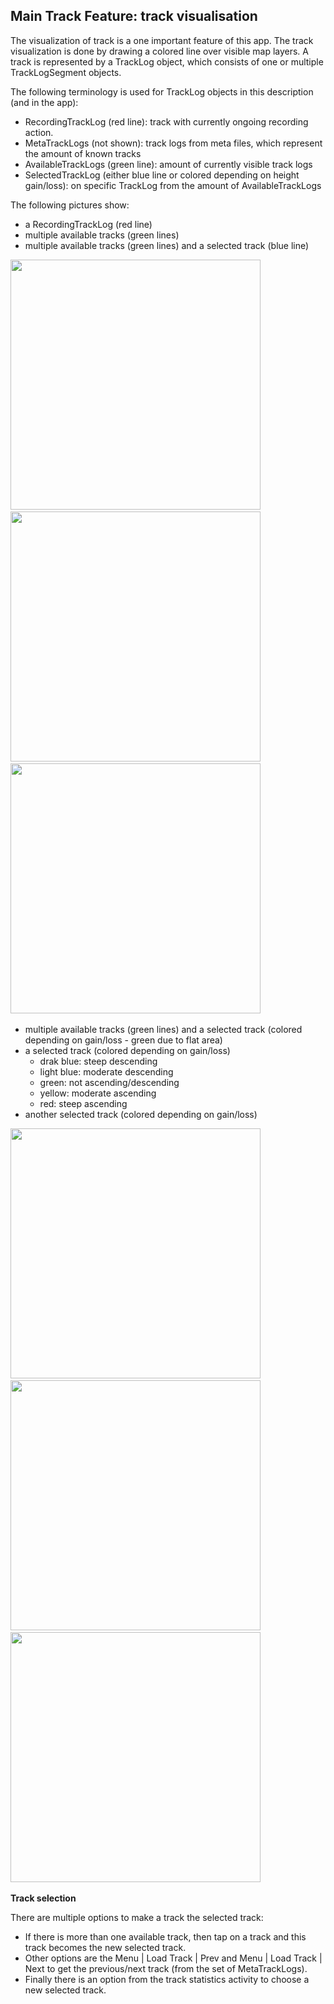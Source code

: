 ## Main Track Feature: track visualisation

The visualization of track is a one important feature of this app. 
The track visualization is done by drawing a colored line over visible map layers.
A track is represented by a TrackLog object, which consists of one or multiple TrackLogSegment 
objects.

The following terminology is used for TrackLog objects in this description (and in the app):
- RecordingTrackLog (red line): track with currently ongoing recording action.
- MetaTrackLogs (not shown): track logs from meta files, which represent the amount of known tracks
- AvailableTrackLogs (green line): amount of currently visible track logs
- SelectedTrackLog (either blue line or colored depending on height gain/loss): on specific TrackLog from the amount of AvailableTrackLogs

The following pictures show:
- a RecordingTrackLog (red line)
- multiple available tracks (green lines)
- multiple available tracks (green lines) and a selected track (blue line)

<img src="../TrackRecord/Track_Record_2.png" width="400" />&nbsp;
<img src="./AvailableTracks1.png" width="400" />&nbsp;
<img src="./AvailableTracks2.png" width="400" />&nbsp;

- multiple available tracks (green lines) and a selected track 
 (colored depending on gain/loss - green due to flat area)
- a selected track (colored depending on gain/loss)
  - drak blue: steep descending
  - light blue: moderate descending
  - green: not ascending/descending
  - yellow: moderate ascending
  - red: steep ascending
- another selected track (colored depending on gain/loss)

<img src="./AvailableTracks3.png" width="400" />&nbsp;
<img src="./SelectedTrack1.png" width="400" />&nbsp;
<img src="./SelectedTrack2.png" width="400" />&nbsp;


**Track selection**

There are multiple options to make a track the selected track:
- If there is more than one available track, then tap on a track and this track becomes the new selected track.
- Other options are the Menu | Load Track | Prev and Menu | Load Track | Next to get the previous/next track (from the set of MetaTrackLogs).
- Finally there is an option from the track statistics activity to choose a new selected track. 



